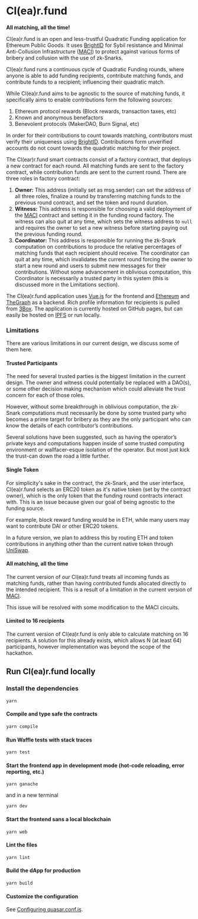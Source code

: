 # Cl(ea)r.fund
**All matching, all the time!**

Cl(ea)r.fund is an open and less-trustful Quadratic Funding application for Ethereum Public Goods. It uses [BrightID](https://brightID.org) for Sybil resistance and Minimal Anti-Collusion Infrastructure ([MACI](https://ethresear.ch/t/minimal-anti-collusion-infrastructure/5413)) to protect against various forms of bribery and collusion with the use of zk-Snarks.

Cl(ea)r.fund runs a continuous cycle of Quadratic Funding rounds, where anyone is able to add funding recipients, contribute matching funds, and contribute funds to a recipient; influencing their quadratic match.

While Cl(ea)r.fund aims to be agnostic to the source of matching funds, it specifically aims to enable contributions form the following sources:

1. Ethereum protocol rewards (Block rewards, transaction taxes, etc)
2. Known and anonymous benefactors
3. Benevolent protocols (MakerDAO, Burn Signal, etc)

In order for their contributions to count towards matching, contributors must verify their uniqueness using [BrightID](https://ethresear.ch/t/minimal-anti-collusion-infrastructure/5413). Contributions form unverified accounts do not count towards the quadratic matching for their project.

The Cl(ear)r.fund smart contracts consist of a factory contract, that deploys a new contract for each round. All matching funds are sent to the factory contract, while contribution funds are sent to the current round. There are three roles in factory contract:

1. **Owner:** This address (initially set as msg.sender) can set the address of all three roles, finalize a round by transferring matching funds to the previous round contract, and set the token and round duration.
2. **Witness:** This address is responsible for choosing a valid deployment of the [MACI](https://github.com/barryWhiteHat/maci) contract and setting it in the funding round factory. The witness can also quit at any time, which sets the witness address to `null` and requires the owner to set a new witness before starting paying out the previous funding round.
3. **Coordinator:** This address is responsible for running the zk-Snark computation on contributions to produce the relative percentages of matching funds that each recipient should receive. The coordinator can quit at any time, which invalidates the current round forcing the owner to start a new round and users to submit new messages for their contributions. Without some advancement in oblivious computation, this Coordinator is necessarily a trusted party in this system (this is discussed more in the Limitations section).

The Cl(ea)r.fund application uses [Vue.js](https://vuejs.org/) for the frontend and [Ethereum](https://ethereum.org/) and [TheGraph](https://thegraph.com) as a backend. Rich profile information for recipients is pulled from [3Box](https://3box.io). The application is currently hosted on GitHub pages, but can easily be hosted on [IPFS](https://www.ipfs.com/) or run locally.

### Limitations
There are various limitations in our current design, we discuss some of them here.

#### Trusted Participants
The need for several trusted parties is the biggest limitation in the current design. The owner and witness could potentially be replaced with a DAO(s), or some other decision making mechanism which could alleviate the trust concern for each of those roles.

However, without some breakthrough in oblivious computation, the zk-Snark computations must necessarily be done by some trusted party who becomes a prime target for bribery as they are the only participant who can know the details of each contributor’s contributions.

Several solutions have been suggested, such as having the operator’s private keys and computations happen inside of some trusted computing environment or wallfacer-esque isolation of the operator. But most just kick the trust-can down the road a little further.

#### Single Token
For simplicity's sake in the contract, the zk-Snark, and the user interface, Cl(ea)r.fund selects an ERC20 token as it's native token (set by the contract owner), which is the only token that the funding round contracts interact with. This is an issue because given our goal of being agnostic to the funding source.

For example, block reward funding would be in ETH, while many users may want to contribute DAI or other ERC20 tokens.

In a future version, we plan to address this by routing ETH and token contributions in anything other than the current native token through [UniSwap](https://uniswap.io/).

#### All matching, all the time
The current version of our Cl(ea)r.fund treats all incoming funds as matching funds, rather than having contributed funds allocated directly to the intended recipient. This is a result of a limitation in the current version of [MACI](https://ethresear.ch/t/minimal-anti-collusion-infrastructure/5413).

This issue will be resolved with some modification to the MACI circuits.

#### Limited to 16 recipients
The current version of Cl(ea)r.fund is only able to calculate matching on 16 recipients. A solution for this already exists, which allows N (at least 64) participants, however implementation was beyond the scope of the hackathon.

## Run Cl(ea)r.fund locally
### Install the dependencies
```
yarn
```

#### Compile and type safe the contracts
```
yarn compile
```

#### Run Waffle tests with stack traces
```
yarn test
```

#### Start the frontend app in development mode (hot-code reloading, error reporting, etc.)
```
yarn ganache
```
and in a new terminal
```
yarn dev
```

#### Start the frontend sans a local blockchain
```
yarn web
```

#### Lint the files
```
yarn lint
```

#### Build the dApp for production
```
yarn build
```

#### Customize the configuration
See [Configuring quasar.conf.js](https://quasar.dev/quasar-cli/quasar-conf-js).
